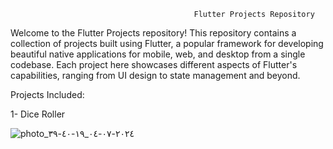
                                             Flutter Projects Repository



Welcome to the Flutter Projects repository! This repository contains a collection of projects built using Flutter, a popular framework for developing beautiful native applications for mobile, web, and desktop from a single codebase. Each project here showcases different aspects of Flutter's capabilities, ranging from UI design to state management and beyond.



Projects Included:

1- Dice Roller 

![photo_٢٠٢٤-٠٧-٠٤_١٩-٤٠-٣٩](https://github.com/AbdulRahmanSalaah/FlutterProjects/assets/117433975/f8ef5693-2560-4e8a-ae0e-ad75100df357)



